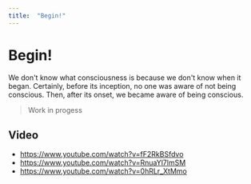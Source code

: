 ```yaml
---
title:  "Begin!"
---
```


# Begin!

We don't know what consciousness is because we don't know when it began. Certainly, before its inception, no one was aware of not being conscious. Then, after its onset, we became aware of being conscious.

> Work in progess

## Video

- https://www.youtube.com/watch?v=fF2RkBSfdvo
- https://www.youtube.com/watch?v=RnuaYl7lmSM
- https://www.youtube.com/watch?v=0hRLr_XtMmo
  
  
  
